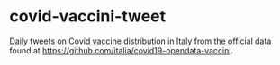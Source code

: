# covid-vaccini-tweet
Daily tweets on Covid vaccine distribution in Italy from the official data found at https://github.com/italia/covid19-opendata-vaccini.
